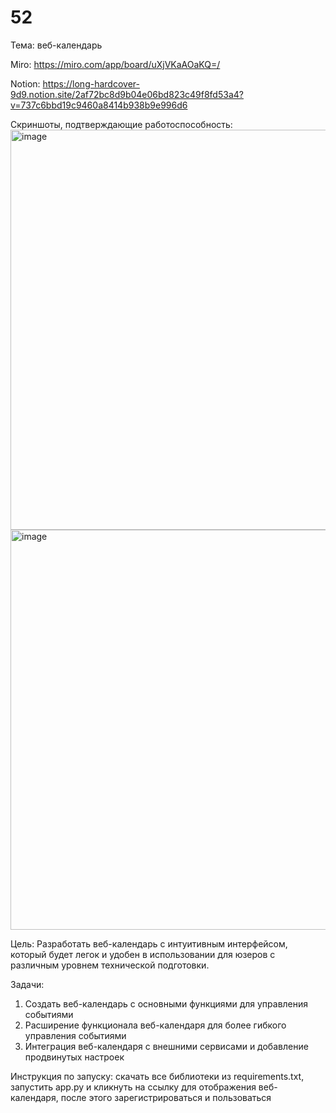 # 52
Тема: веб-календарь

Miro: https://miro.com/app/board/uXjVKaAOaKQ=/

Notion: https://long-hardcover-9d9.notion.site/2af72bc8d9b04e06bd823c49f8fd53a4?v=737c6bbd19c9460a8414b938b9e996d6

Скриншоты, подтверждающие работоспособность:
<img width="640" alt="image" src="https://github.com/nuledro4/52/blob/main/pictures/month.png">
<img width="640" alt="image" src="https://github.com/nuledro4/52/blob/main/pictures/day.png">

Цель: Разработать веб-календарь с интуитивным интерфейсом, который будет легок и удобен в использовании для юзеров с различным уровнем технической подготовки.  

Задачи: 
1) Создать веб-календарь с основными функциями для управления событиями
2) Расширение функционала веб-календаря для более гибкого управления событиями
3) Интеграция веб-календаря с внешними сервисами и добавление продвинутых настроек

Инструкция по запуску: скачать все библиотеки из requirements.txt, запустить app.py и кликнуть на ссылку для отображения веб-календаря, после этого зарегистрироваться и пользоваться 
